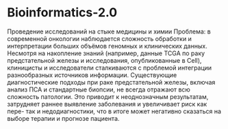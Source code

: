 # Bioinformatics-2.0
Проведение исследований на стыке медицины и химии
Проблема: в современной онкологии наблюдается сложность обработки и интерпретации больших объёмов геномных и клинических данных. Несмотря на накопление знаний (например, данные TCGA по раку предстательной железы и исследования, опубликованные в Cell), клиницисты и исследователи сталкиваются с проблемой интеграции разнообразных источников информации.
Существующие диагностические подходы при раке предстательной железы, включая анализ ПСА и стандартные биопсии, не всегда отражают всю сложность патологии. Это приводит к неоднозначным результатам, затрудняет раннее выявление заболевания и увеличивает риск как пере- так и недодиагностики, что в итоге может негативно сказаться на выборе терапии и прогнозе пациента.

